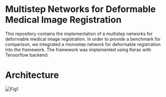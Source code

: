 # Multistep Networks for Deformable Medical Image Registration
This repository contains the implementation of a multistep networks for deformable medical image registration. In order to provide a benchmark for comparison, we integrated a monostep network for deformable registration into the framework. The framework was implemented using Keras with Tensorflow backend.

# Architecture
![Fig1](https://github.com/Computer-Assisted-Clinical-Medicine/Multistep_Networks_for_Deformable_Medical_Image_Registration/assets/129390849/60b9fac3-955c-4c71-924d-6184c38ef1cb)
